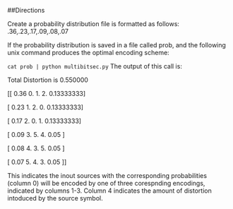 ##Directions

Create a probability distribution file is formatted as follows:
.36,.23,.17,.09,.08,.07

If the probability distribution is saved in a file called prob, and the following unix command produces the
optimal encoding scheme:

```cat prob | python multibitsec.py```
The output of this call is:

Total Distortion is 0.550000

[[ 0.36        0.          1.          2.          0.13333333]

 [ 0.23        1.          2.          0.          0.13333333]
 
 [ 0.17        2.          0.          1.          0.13333333]
 
 [ 0.09        3.          5.          4.          0.05      ]
 
 [ 0.08        4.          3.          5.          0.05      ]
 
 [ 0.07        5.          4.          3.          0.05      ]]

 This indicates the inout sources with the corresponding probabilities (column 0) will be encoded by one of three corespnding encodings, indicated by columns 1-3. Column 4 indicates the amount of distortion intoduced by the source symbol. 
